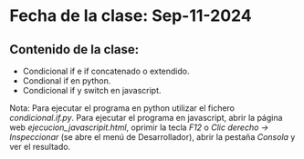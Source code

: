 # Fecha de la clase: Sep-11-2024

## Contenido de la clase:

- Condicional if e if concatenado o extendido.
- Condional if en python.
- Condicional if y switch en javascript.

Nota: Para ejecutar el programa en python utilizar el fichero _condicional.if.py_.
      Para ejecutar el programa en javascript, abrir la página web *ejecucion_javascripit.html*, oprimir la tecla _F12_ o _Clic derecho -> Inspeccionar_ (se abre el menú de Desarrollador), abrir la pestaña _Consola_ y ver el resultado.
